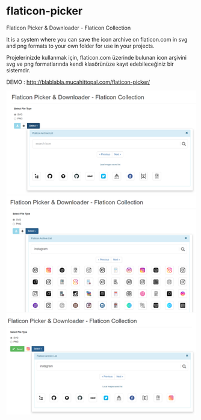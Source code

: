 # flaticon-picker
Flaticon Picker &amp; Downloader - Flaticon Collection


It is a system where you can save the icon archive on flaticon.com in svg and png formats to your own folder for use in your projects.

Projelerinizde kullanmak için, flaticon.com üzerinde bulunan icon arşivini svg ve png formatlarında kendi klasörünüze kayıt edebileceğiniz bir  sistemdir.

DEMO  : http://blablabla.mucahittopal.com/flaticon-picker/

<img src="https://github.com/mucahittopal/flaticon-picker/blob/main/1.PNG">
<img src="https://github.com/mucahittopal/flaticon-picker/blob/main/2.PNG">
<img src="https://github.com/mucahittopal/flaticon-picker/blob/main/3.PNG">
